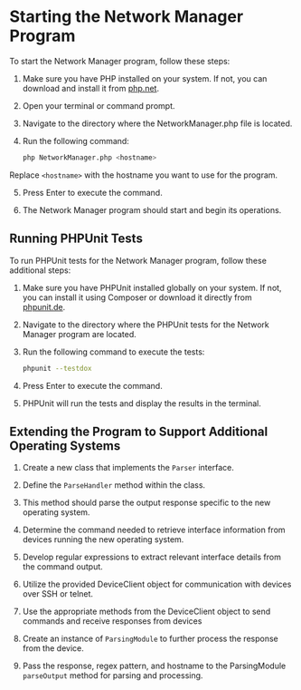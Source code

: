 # Starting the Network Manager Program

To start the Network Manager program, follow these steps:

1. Make sure you have PHP installed on your system. If not, you can download and install it from [php.net](https://www.php.net/downloads).

2. Open your terminal or command prompt.

3. Navigate to the directory where the NetworkManager.php file is located.

4. Run the following command:

    ```bash
    php NetworkManager.php <hostname>
    ```

Replace `<hostname>` with the hostname you want to use for the program.

5. Press Enter to execute the command.

6. The Network Manager program should start and begin its operations.

## Running PHPUnit Tests

To run PHPUnit tests for the Network Manager program, follow these additional steps:

1. Make sure you have PHPUnit installed globally on your system. If not, you can install it using Composer or download it directly from [phpunit.de](https://phpunit.de/).

2. Navigate to the directory where the PHPUnit tests for the Network Manager program are located.

3. Run the following command to execute the tests:

    ```bash
    phpunit --testdox
    ```

4. Press Enter to execute the command.

5. PHPUnit will run the tests and display the results in the terminal.

## Extending the Program to Support Additional Operating Systems

1. Create a new class that implements the `Parser` interface.

2. Define the `ParseHandler` method within the class.

3. This method should parse the output response specific to the new operating system.

4. Determine the command needed to retrieve interface information from devices running the new operating system.

5. Develop regular expressions to extract relevant interface details from the command output.

6. Utilize the provided DeviceClient object for communication with devices over SSH or telnet.

7. Use the appropriate methods from the DeviceClient object to send commands and receive responses from devices

8. Create an instance of `ParsingModule` to further process the response from the device.

9. Pass the response, regex pattern, and hostname to the  ParsingModule `parseOutput` method for parsing and processing.
